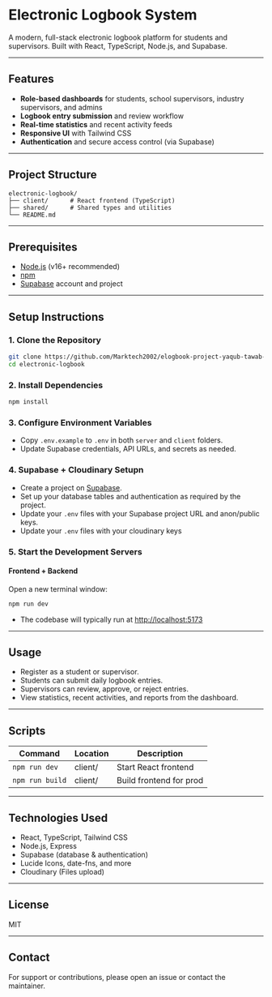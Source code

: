 # Electronic Logbook System

A modern, full-stack electronic logbook platform for students and supervisors. Built with React, TypeScript, Node.js, and Supabase.

---

## Features

- **Role-based dashboards** for students, school supervisors, industry supervisors, and admins
- **Logbook entry submission** and review workflow
- **Real-time statistics** and recent activity feeds
- **Responsive UI** with Tailwind CSS
- **Authentication** and secure access control (via Supabase)

---

## Project Structure

```
electronic-logbook/
├── client/      # React frontend (TypeScript) 
├── shared/      # Shared types and utilities
└── README.md
```

---

## Prerequisites

- [Node.js](https://nodejs.org/) (v16+ recommended)
- [npm](https://www.npmjs.com/)
- [Supabase](https://supabase.com/) account and project

---

## Setup Instructions

### 1. Clone the Repository

```bash
git clone https://github.com/Marktech2002/elogbook-project-yaqub-tawab-olamilekan.git
cd electronic-logbook
```

### 2. Install Dependencies


```bash
npm install
```

### 3. Configure Environment Variables

- Copy `.env.example` to `.env` in both `server` and `client` folders.
- Update Supabase credentials, API URLs, and secrets as needed.

### 4. Supabase + Cloudinary Setupn

- Create a project on [Supabase](https://supabase.com/).
- Set up your database tables and authentication as required by the project.
- Update your `.env` files with your Supabase project URL and anon/public keys.
- Update your `.env` files with your cloudinary keys


### 5. Start the Development Servers

#### Frontend + Backend

Open a new terminal window:

```bash
npm run dev
```

- The codebase will typically run at [http://localhost:5173](http://localhost:5173)
---

## Usage

- Register as a student or supervisor.
- Students can submit daily logbook entries.
- Supervisors can review, approve, or reject entries.
- View statistics, recent activities, and reports from the dashboard.

---

## Scripts

| Command         | Location   | Description                  |
|-----------------|------------|------------------------------|
| `npm run dev`   | client/    | Start React frontend         |
| `npm run build` | client/    | Build frontend for prod      |


---

## Technologies Used

- React, TypeScript, Tailwind CSS
- Node.js, Express
- Supabase (database & authentication)
- Lucide Icons, date-fns, and more
- Cloudinary (Files upload)

---

## License

MIT

---

## Contact

For support or contributions, please open an issue or contact the maintainer.